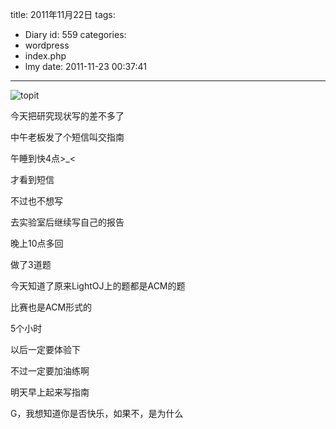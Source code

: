 title: 2011年11月22日
tags:
  - Diary
id: 559
categories:
  - wordpress
  - index.php
  - lmy
date: 2011-11-23 00:37:41
---

![](http://i.minus.com/idToTB7JwlqrJ.jpg "topit")

今天把研究现状写的差不多了

中午老板发了个短信叫交指南

<!--more-->

午睡到快4点&gt;_&lt;

才看到短信

不过也不想写

去实验室后继续写自己的报告

晚上10点多回

做了3道题

今天知道了原来LightOJ上的题都是ACM的题

比赛也是ACM形式的

5个小时

以后一定要体验下

不过一定要加油练啊

明天早上起来写指南

G，我想知道你是否快乐，如果不，是为什么